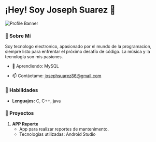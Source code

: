 # ¡Hey! Soy Joseph Suarez 🤘

![Profile Banner](https://example.com/tu-imagen-de-banner.jpg)

### 🤘 Sobre Mí

Soy tecnologo electronico, apasionado por el mundo de la programacion, siempre listo para enfrentar el próximo desafío de código. La música y la tecnología son mis pasiones.

<!-- - 🔥 Actualmente trabajando en: [Empresa/Proyecto Actual] -->
- 🤘 Aprendiendo: MySQL
<!-- - 🎸 Buscando colaborar en: [Tipo de Proyecto] -->
- 📫 Contáctame: josephsuarez86@gmail.com

### 🤘 Habilidades

- **Lenguajes:** C, C++, java
<!-- - **Frameworks:** React, Node.js, Django
- **Herramientas:** Git, Docker, Kubernetes -->

### 🤘 Proyectos 

1. **APP Reporte**
   - App para realizar reportes de mantenimento.
   - Tecnologías utilizadas: Android Studio

<!-- 2. **[Nombre del Proyecto]**
   - Descripción breve y poderosa.
   - Tecnologías utilizadas: [Tecnologías] -->

<!-- ### 🤘 Encuéntrame en:

- [LinkedIn](https://linkedin.com/in/tu-usuario)
- [Twitter](https://twitter.com/tu-usuario)
- [GitHub](https://github.com/tu-usuario)

![Footer Image](https://example.com/tu-imagen-de-footer.jpg) -->
